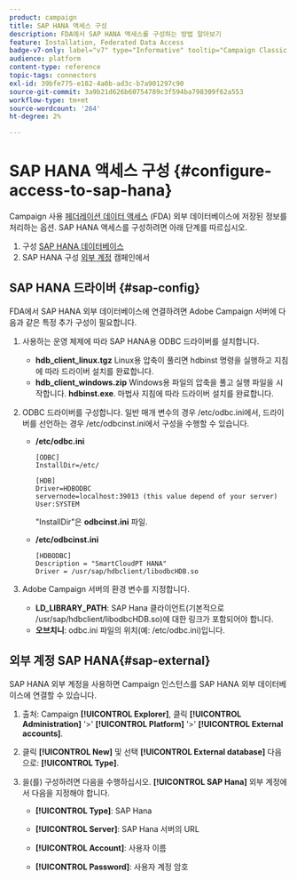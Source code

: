 ```yaml
---
product: campaign
title: SAP HANA 액세스 구성
description: FDA에서 SAP HANA 액세스를 구성하는 방법 알아보기
feature: Installation, Federated Data Access
badge-v7-only: label="v7" type="Informative" tooltip="Campaign Classic v7에만 적용"
audience: platform
content-type: reference
topic-tags: connectors
exl-id: 39bfe775-e182-4a0b-ad3c-b7a901297c90
source-git-commit: 3a9b21d626b60754789c3f594ba798309f62a553
workflow-type: tm+mt
source-wordcount: '264'
ht-degree: 2%

---
```


# SAP HANA 액세스 구성 {#configure-access-to-sap-hana}



Campaign 사용 [페더레이션 데이터 액세스](../../installation/using/about-fda.md) (FDA) 외부 데이터베이스에 저장된 정보를 처리하는 옵션. SAP HANA 액세스를 구성하려면 아래 단계를 따르십시오.

1. 구성 [SAP HANA 데이터베이스](#sap-config)
1. SAP HANA 구성 [외부 계정](#sap-external) 캠페인에서

## SAP HANA 드라이버 {#sap-config}

FDA에서 SAP HANA 외부 데이터베이스에 연결하려면 Adobe Campaign 서버에 다음과 같은 특정 추가 구성이 필요합니다.

1. 사용하는 운영 체제에 따라 SAP HANA용 ODBC 드라이버를 설치합니다.

   * **hdb_client_linux.tgz** Linux용 압축이 풀리면 hdbinst 명령을 실행하고 지침에 따라 드라이버 설치를 완료합니다.
   * **hdb_client_windows.zip** Windows용 파일의 압축을 풀고 실행 파일을 시작합니다. **hdbinst.exe**. 마법사 지침에 따라 드라이버 설치를 완료합니다.

1. ODBC 드라이버를 구성합니다. 일반 매개 변수의 경우 /etc/odbc.ini에서, 드라이버를 선언하는 경우 /etc/odbcinst.ini에서 구성을 수행할 수 있습니다.

   * **/etc/odbc.ini**

     ```
     [ODBC]
     InstallDir=/etc/
     
     [HDB]
     Driver=HDBODBC
     servernode=localhost:39013 (this value depend of your server)
     User:SYSTEM
     ```

     &quot;InstallDir&quot;은 **odbcinst.ini** 파일.

   * **/etc/odbcinst.ini**

     ```
     [HDBODBC]
     Description = "SmartCloudPT HANA"
     Driver = /usr/sap/hdbclient/libodbcHDB.so
     ```

1. Adobe Campaign 서버의 환경 변수를 지정합니다.

   * **LD_LIBRARY_PATH**: SAP Hana 클라이언트(기본적으로 /usr/sap/hdbclient/libodbcHDB.so)에 대한 링크가 포함되어야 합니다.
   * **오브치니**: odbc.ini 파일의 위치(예: /etc/odbc.ini)입니다.

## 외부 계정 SAP HANA{#sap-external}

SAP HANA 외부 계정을 사용하면 Campaign 인스턴스를 SAP HANA 외부 데이터베이스에 연결할 수 있습니다.

1. 출처: Campaign **[!UICONTROL Explorer]**, 클릭 **[!UICONTROL Administration]** &#39;>&#39; **[!UICONTROL Platform]** &#39;>&#39; **[!UICONTROL External accounts]**.

1. 클릭 **[!UICONTROL New]** 및 선택 **[!UICONTROL External database]** 다음으로: **[!UICONTROL Type]**.

1. 을(를) 구성하려면 다음을 수행하십시오. **[!UICONTROL SAP Hana]** 외부 계정에서 다음을 지정해야 합니다.

   * **[!UICONTROL Type]**: SAP Hana

   * **[!UICONTROL Server]**: SAP Hana 서버의 URL

   * **[!UICONTROL Account]**: 사용자 이름

   * **[!UICONTROL Password]**: 사용자 계정 암호
